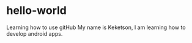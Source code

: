 # hello-world
Learning  how to use gitHub
My name is Keketson, I am learning how to develop android apps. 
